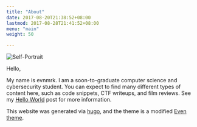 ```yaml
---
title: "About"
date: 2017-08-20T21:38:52+08:00
lastmod: 2017-08-28T21:41:52+08:00
menu: "main"
weight: 50

---
```


![Self-Portrait](/self-portrait.png "Self-Portrait")

Hello,

My name is evnmrk. I am a soon-to-graduate computer science and cybersecurity student. You can expect to find many different types of content here, such as code snippets, CTF writeups, and film reviews. See my [Hello World](https://evnmrk.xyz/post/hello-world/) post for more information.

This website was generated via [hugo](https://gohugo.io/), and the theme is a modified [Even theme](https://github.com/olOwOlo/hugo-theme-even).
